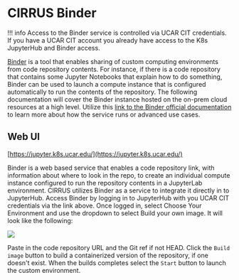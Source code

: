 # CIRRUS Binder

!!! info
    Access to the Binder service is controlled via UCAR CIT credentials. If you have a UCAR CIT account you already have access to the K8s JupyterHub and Binder access.

[Binder](https://mybinder.readthedocs.io/en/latest/index.html) is a tool that enables sharing of custom computing environments from code repository contents. For instance, if there is a code repository that contains some Jupyter Notebooks that explain how to do something, Binder can be used to launch a compute instance that is configured automatically to run the contents of the repository. The following documentation will cover the Binder instance hosted on the on-prem cloud resources at a high level. Utilize this [link to the Binder official documentation](https://mybinder.readthedocs.io/en/latest/index.html) to learn more about how the service runs or advanced use cases.

## Web UI

[https://jupyter.k8s.ucar.edu/](https://jupyter.k8s.ucar.edu/)

Binder is a web based service that enables a code repository link, with information about where to look in the repo, to create an individual compute instance configured to run the repository contents in a JupyterLab environment. CIRRUS utilizes Binder as a service to integrate it directly in to JupyterHub. Access Binder by logging in to JupyterHub with you UCAR CIT credentials via the link above. Once logged in, select Choose Your Environment and use the dropdown to select Build your own image. It will look like the following:

<img src="../../../media/binder/binder.png"/>

Paste in the code repository URL and the Git ref if not HEAD. Click the `Build image` button to build a containerized version of the repository, if one doesn't exist. When the builds completes select the `Start` button to launch the custom environment. 
